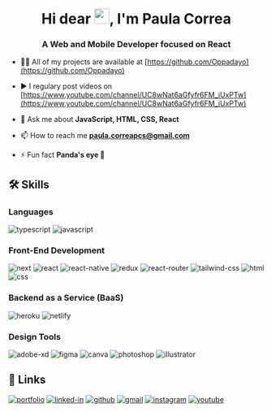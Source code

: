 <h1 align="center">Hi dear <img src="https://raw.githubusercontent.com/kaueMarques/kaueMarques/master/hi.gif" width="30px">, I'm Paula Correa</h1>
<h3 align="center">A Web and Mobile Developer focused on React</h3>


- 👨‍💻 All of my projects are available at [https://github.com/Oppadayo](https://github.com/Oppadayo)

- ▶️ I regulary post videos on [https://www.youtube.com/channel/UC8wNat6aGfyfr6FM_iUxPTw](https://www.youtube.com/channel/UC8wNat6aGfyfr6FM_iUxPTw)

- 💬 Ask me about **JavaScript, HTML, CSS, React**

- 📫 How to reach me **paula.correapcs@gmail.com**

- ⚡ Fun fact **Panda's eye 🐼**

## 🛠️ Skills

### Languages

![typescript](https://img.shields.io/badge/TypeScript-3178C6?style=for-the-badge&logo=typescript&logoColor=white)
![javascript](https://img.shields.io/badge/JavaScript-323330?style=for-the-badge&logo=javascript&logoColor=F7DF1E)

### Front-End Development

![next](https://img.shields.io/badge/Next-000000?style=for-the-badge&logo=nextdotjs&logoColor=FFFFFF)
![react](https://img.shields.io/badge/React-20232A?style=for-the-badge&logo=react&logoColor=61DAFB)
![react-native](https://img.shields.io/badge/React_Native-20232A?style=for-the-badge&logo=react&logoColor=61DAFB)
![redux](https://img.shields.io/badge/Redux-593D88?style=for-the-badge&logo=redux&logoColor=white)
![react-router](https://img.shields.io/badge/React_Router-CA4245?style=for-the-badge&logo=react-router&logoColor=white)
![tailwind-css](https://img.shields.io/badge/tailwind_css-06B6D4?style=for-the-badge&logo=tailwind-css&logoColor=white)
![html](https://img.shields.io/badge/HTML5-E34F26?style=for-the-badge&logo=html5&logoColor=white)
![css](https://img.shields.io/badge/CSS3-1572B6?style=for-the-badge&logo=css3&logoColor=white)

### Backend as a Service (BaaS)

![heroku](https://img.shields.io/badge/Heroku-430098?style=for-the-badge&logo=heroku&logoColor=white)
![netlify](https://img.shields.io/badge/Netlify-00C7B7?style=for-the-badge&logo=netlify&logoColor=white)

### Design Tools

![adobe-xd](https://img.shields.io/badge/adobe_xd-470137?style=for-the-badge&logo=adobe-xd&logoColor=white)
![figma](https://img.shields.io/badge/figma-000000?style=for-the-badge&logo=figma&logoColor=white)
![canva](https://img.shields.io/badge/canva-00C4CC?style=for-the-badge&logo=canva&logoColor=white)
![photoshop](https://img.shields.io/badge/Adobe%20Photoshop-31A8FF?style=for-the-badge&logo=Adobe%20Photoshop&logoColor=white)
![illustrator](https://img.shields.io/badge/Adobe%20Illustrator-FF9A00?style=for-the-badge&logo=adobe%20illustrator&logoColor=white)


## 🔗 Links

[![portfolio](https://img.shields.io/badge/Portfolio-5340ff?style=for-the-badge&logo=Google-chrome&logoColor=white)](https://astonishing-yeot-a871f7.netlify.app)
[![linked-in](https://img.shields.io/badge/Linked_In-0077B5?style=for-the-badge&logo=LinkedIn&logoColor=white)](https://www.linkedin.com/in/paula-correa-a4b13020a/)
[![github](https://img.shields.io/badge/GitHub-000000?style=for-the-badge&logo=GitHub&logoColor=white)](https://github.com/Oppadayo)
[![gmail](https://img.shields.io/badge/Gmail-D14836?style=for-the-badge&logo=Gmail&logoColor=white)](mailto:paula.correapcs@gmail.com)
[![instagram](https://img.shields.io/badge/Instagram-E4405F?style=for-the-badge&logo=instagram&logoColor=white)](https://www.instagram.com/pclhama/)
[![youtube](https://img.shields.io/badge/Youtube-FF0000?style=for-the-badge&logo=Youtube&logoColor=white)](https://www.youtube.com/channel/UC8wNat6aGfyfr6FM_iUxPTw)
